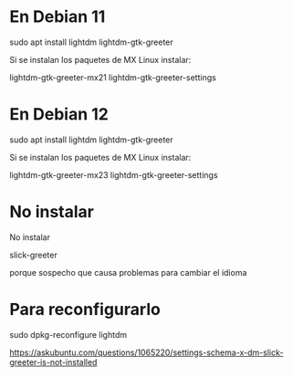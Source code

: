 
# En Debian 11

sudo apt install lightdm lightdm-gtk-greeter

Si se instalan los paquetes de MX Linux instalar:

lightdm-gtk-greeter-mx21 lightdm-gtk-greeter-settings


# En Debian 12

sudo apt install lightdm lightdm-gtk-greeter

Si se instalan los paquetes de MX Linux instalar:

lightdm-gtk-greeter-mx23 lightdm-gtk-greeter-settings


# No instalar

No instalar

slick-greeter

porque sospecho que causa problemas para cambiar el idioma


# Para reconfigurarlo

sudo dpkg-reconfigure lightdm





https://askubuntu.com/questions/1065220/settings-schema-x-dm-slick-greeter-is-not-installed
